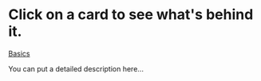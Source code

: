 # Click on a card to see what's behind it.

[Basics](README.md)



You can put a detailed description here...

